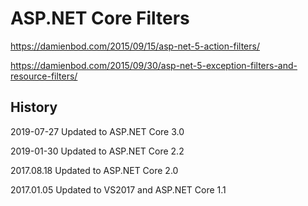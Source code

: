 # ASP.NET Core Filters 

https://damienbod.com/2015/09/15/asp-net-5-action-filters/

https://damienbod.com/2015/09/30/asp-net-5-exception-filters-and-resource-filters/

## History 

2019-07-27 Updated to ASP.NET Core 3.0

2019-01-30 Updated to ASP.NET Core 2.2

2017.08.18 Updated to ASP.NET Core 2.0

2017.01.05 Updated to VS2017 and ASP.NET Core 1.1

